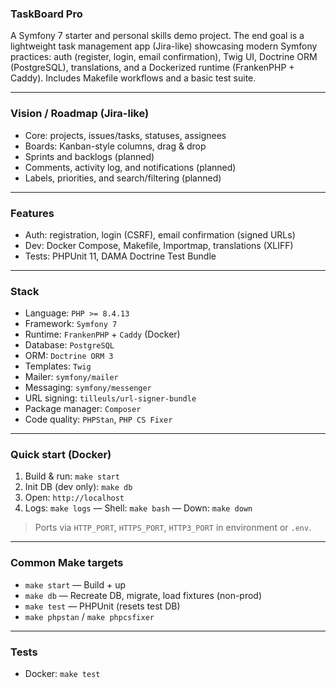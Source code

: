 ### TaskBoard Pro

A Symfony 7 starter and personal skills demo project. The end goal is a lightweight task management app (Jira-like) showcasing modern Symfony practices: auth (register, login, email confirmation), Twig UI, Doctrine ORM (PostgreSQL), translations, and a Dockerized runtime (FrankenPHP + Caddy). Includes Makefile workflows and a basic test suite.

---

### Vision / Roadmap (Jira-like)
- Core: projects, issues/tasks, statuses, assignees
- Boards: Kanban-style columns, drag & drop
- Sprints and backlogs (planned)
- Comments, activity log, and notifications (planned)
- Labels, priorities, and search/filtering (planned)

---

### Features
- Auth: registration, login (CSRF), email confirmation (signed URLs)
- Dev: Docker Compose, Makefile, Importmap, translations (XLIFF)
- Tests: PHPUnit 11, DAMA Doctrine Test Bundle

---

### Stack
- Language: `PHP >= 8.4.13`
- Framework: `Symfony 7`
- Runtime: `FrankenPHP` + `Caddy` (Docker)
- Database: `PostgreSQL`
- ORM: `Doctrine ORM 3`
- Templates: `Twig`
- Mailer: `symfony/mailer`
- Messaging: `symfony/messenger`
- URL signing: `tilleuls/url-signer-bundle`
- Package manager: `Composer`
- Code quality: `PHPStan`, `PHP CS Fixer`

---

### Quick start (Docker)
1) Build & run: `make start`
2) Init DB (dev only): `make db`
3) Open: `http://localhost`
4) Logs: `make logs` — Shell: `make bash` — Down: `make down`

> Ports via `HTTP_PORT`, `HTTPS_PORT`, `HTTP3_PORT` in environment or `.env`.

---

### Common Make targets
- `make start` — Build + up
- `make db` — Recreate DB, migrate, load fixtures (non-prod)
- `make test` — PHPUnit (resets test DB)
- `make phpstan` / `make phpcsfixer`

---

### Tests
- Docker: `make test`
